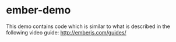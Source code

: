 ember-demo
==========
This demo contains code which is similar to what is described in the following video guide: http://emberjs.com/guides/
